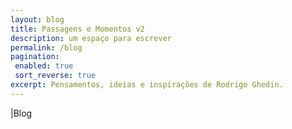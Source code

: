 ```yaml
---
layout: blog
title: Passagens e Momentos v2
description: um espaço para escrever
permalink: /blog
pagination: 
 enabled: true
 sort_reverse: true
excerpt: Pensamentos, ideias e inspirações de Rodrigo Ghedin.
---
```

<div id="saudacao">|Blog</div>